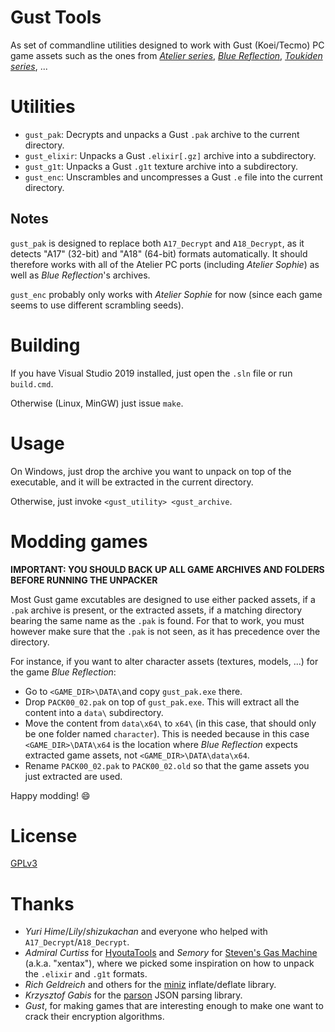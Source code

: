 # Gust Tools

As set of commandline utilities designed to work with Gust (Koei/Tecmo) PC game assets such as the ones from
[_Atelier series_](https://store.steampowered.com/search/?sort_by=Name_ASC&term=atelier&tags=122&category1=998),
[_Blue Reflection_](https://store.steampowered.com/app/658260/BLUE_REFLECTION__BLUE_REFLECTION/),
[_Toukiden series_](https://store.steampowered.com/search/?term=toukiden&category1=998), ...

Utilities
=========

* `gust_pak`: Decrypts and unpacks a Gust `.pak` archive to the current directory.
* `gust_elixir`: Unpacks a Gust `.elixir[.gz]` archive into a subdirectory.
* `gust_g1t`: Unpacks a Gust `.g1t` texture archive into a subdirectory.
* `gust_enc`: Unscrambles and uncompresses a Gust `.e` file into the current directory.

Notes
-----

`gust_pak` is designed to replace both `A17_Decrypt` and `A18_Decrypt`, as it detects "A17" (32-bit) and "A18" (64-bit) formats
automatically. It should therefore works with all of the Atelier PC ports (including _Atelier Sophie_) as well as _Blue Reflection_'s archives.

`gust_enc` probably only works with _Atelier Sophie_ for now (since each game seems to use different scrambling seeds).

Building
========

If you have Visual Studio 2019 installed, just open the `.sln` file or run `build.cmd`.

Otherwise (Linux, MinGW) just issue `make`.

Usage
=====

On Windows, just drop the archive you want to unpack on top of the executable, and it will be extracted in the current directory.

Otherwise, just invoke `<gust_utility> <gust_archive`.

Modding games
=============

**IMPORTANT: YOU SHOULD BACK UP ALL GAME ARCHIVES AND FOLDERS BEFORE RUNNING THE UNPACKER**

Most Gust game excutables are designed to use either packed assets, if a `.pak` archive is present, or the extracted assets, if
a matching directory bearing the same name as the `.pak` is found. For that to work, you must however make sure that the `.pak`
is not seen, as it has precedence over the directory.

For instance, if you want to alter character assets (textures, models, ...) for the game _Blue Reflection_:
* Go to `<GAME_DIR>\DATA\`and copy `gust_pak.exe` there.
* Drop `PACK00_02.pak` on top of `gust_pak.exe`. This will extract all the content into a `data\` subdirectory.
* Move the content from `data\x64\` to `x64\` (in this case, that should only be one folder named `character`). This is needed
  because in this case `<GAME_DIR>\DATA\x64` is the location where _Blue Reflection_ expects extracted game assets, not
  `<GAME_DIR>\DATA\data\x64`.
* Rename `PACK00_02.pak` to `PACK00_02.old` so that the game assets you just extracted are used.

Happy modding! :smile:

License
=======

[GPLv3](https://www.gnu.org/licenses/gpl-3.0.html)

Thanks
======

* _Yuri Hime_/_Lily_/_shizukachan_ and everyone who helped with `A17_Decrypt`/`A18_Decrypt`.
* _Admiral Curtiss_ for [HyoutaTools](https://github.com/AdmiralCurtiss/HyoutaTools/) and _Semory_ for
  [Steven's Gas Machine](http://sticklove.com/xnalara.org/viewtopic.php?f=17&t=1001) (a.k.a. "xentax"), where we picked some
  inspiration on how to unpack the `.elixir` and `.g1t` formats.
* _Rich Geldreich_ and others for the [miniz](https://github.com/richgel999/miniz) inflate/deflate library.
* _Krzysztof Gabis_ for the [parson](http://kgabis.github.com/parson/) JSON parsing library.
* _Gust_, for making games that are interesting enough to make one want to crack their encryption algorithms.
